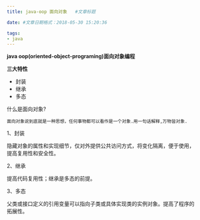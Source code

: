 ```yaml
---
title: java-oop 面向对象   #文章标题

date: #文章日期格式：2018-05-30 15:20:36

tags: 
- java
---
```


**java oop(oriented-object-programing)面向对象编程**

**三大特性**
- 封装
- 继承
- 多态

什么是面向对象?

    面向对象说到底就是一种思想，任何事物都可以看作是一个对象.用一句话解释,万物皆对象.

1、封装

隐藏对象的属性和实现细节，仅对外提供公共访问方式，将变化隔离，便于使用，提高复用性和安全性。

2、继承

提高代码复用性；继承是多态的前提。

3、多态

父类或接口定义的引用变量可以指向子类或具体实现类的实例对象。提高了程序的拓展性。
